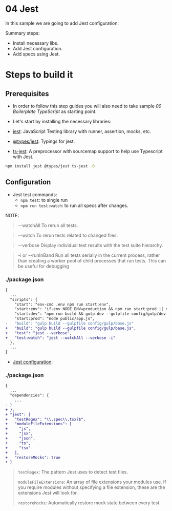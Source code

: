 # 04 Jest

In this sample we are going to add Jest configuration:

Summary steps:

- Install necessary libs.
- Add Jest configuration.
- Add specs using Jest.

# Steps to build it

## Prerequisites

- In order to follow this step guides you will also need to take sample _00 Boilerplate TypeScript_ as starting point.

- Let's start by installing the necessary libraries:

- [jest](https://github.com/facebook/jest): JavaScript Testing library with runner, assertion, mocks, etc.
- [@types/jest](https://github.com/DefinitelyTyped/DefinitelyTyped/tree/df38f202a0185eadfb6012e47dd91f8975eb6151/types/jest): Typings for jest.
- [ts-jest](https://github.com/kulshekhar/ts-jest): A preprocessor with sourcemap support to help use Typescript with Jest.

```bash
npm install jest @types/jest ts-jest -D

```
## Configuration

- Jest test commands:
  - `npm test`: to single run
  - `npm run test:watch`: to run all specs after changes.

NOTE:
> --watchAll To rerun all tests.

> --watch To rerun tests related to changed files.

> --verbose Display individual test results with the test suite hierarchy.

> -i or --runInBand Run all tests serially in the current process, rather than creating a worker pool of child processes that run tests. This can be useful for debugging

### ./package.json
```diff
{
  ...
  "scripts": {
    "start": "env-cmd .env npm run start:env",
    "start:env": "if-env NODE_ENV=production && npm run start:prod || npm run start:dev",
    "start:dev": "npm run build && gulp dev --gulpfile config/gulp/dev.js",
    "start:prod": "node public/app.js",
-   "build": "gulp build --gulpfile config/gulp/base.js"
+   "build": "gulp build --gulpfile config/gulp/base.js",
+   "test": "jest --verbose",
+   "test:watch": "jest --watchAll --verbose -i"
  },
  ...
}

```

- [Jest configuration](https://facebook.github.io/jest/docs/en/configuration.html):

### ./package.json

```diff
{
  ...
  "dependencies": {
    ...
- }
+ },
+ "jest": {
+   "testRegex": "\\.spec\\.tsx?$",
+   "moduleFileExtensions": [
+     "js",
+     "jsx",
+     "json",
+     "ts",
+     "tsx"
+   ],
+   "restoreMocks": true
+ }

```

> `testRegex`: The pattern Jest uses to detect test files.
>
> `moduleFileExtensions`: An array of file extensions your modules use. If you require modules without specifying a file extension, these are the extensions Jest will look for.
>
> `restoreMocks`: Automatically restore mock state between every test.
